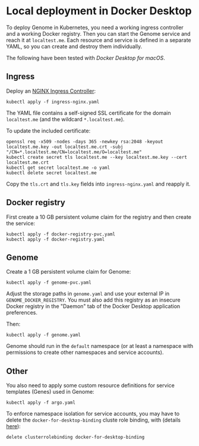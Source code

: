 # Local deployment in Docker Desktop

To deploy Genome in Kubernetes, you need a working ingress controller and a working Docker registry. Then you can start the Genome service and reach it at `localtest.me`. Each resource and service is defined in a separate YAML, so you can create and destroy them individually.

The following have been tested with *Docker Desktop for macOS*.

## Ingress

Deploy an [NGINX Ingress Controller](https://kubernetes.github.io/ingress-nginx/):
```
kubectl apply -f ingress-nginx.yaml
```

The YAML file contains a self-signed SSL certificate for the domain `localtest.me` (and the wildcard `*.localtest.me`).

To update the included certificate:
```
openssl req -x509 -nodes -days 365 -newkey rsa:2048 -keyout localtest.me.key -out localtest.me.crt -subj "/CN=*.localtest.me/CN=localtest.me/O=localtest.me"
kubectl create secret tls localtest.me --key localtest.me.key --cert localtest.me.crt
kubectl get secret localtest.me -o yaml
kubectl delete secret localtest.me
```

Copy the `tls.crt` and `tls.key` fields into `ingress-nginx.yaml` and reapply it.

## Docker registry

First create a 10 GB persistent volume claim for the registry and then create the service:
```
kubectl apply -f docker-registry-pvc.yaml
kubectl apply -f docker-registry.yaml
```

## Genome

Create a 1 GB persistent volume claim for Genome:
```
kubectl apply -f genome-pvc.yaml
```

Adjust the storage paths in `genome.yaml` and use your external IP in `GENOME_DOCKER_REGISTRY`. You must also add this registry as an insecure Docker registry in the "Daemon" tab of the Docker Desktop application preferences.

Then:
```
kubectl apply -f genome.yaml
```

Genome should run in the `default` namespace (or at least a namespace with permissions to create other namespaces and service accounts).

## Other

You also need to apply some custom resource definitions for service templates (Genes) used in Genome:
```
kubectl apply -f argo.yaml
```

To enforce namespace isolation for service accounts, you may have to delete the `docker-for-desktop-binding` cluste role binding, with (details [here](https://github.com/docker/for-mac/issues/3694)):
```
delete clusterrolebinding docker-for-desktop-binding
```
